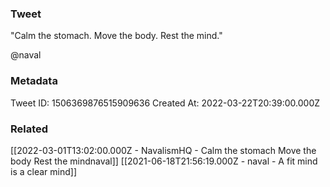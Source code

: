### Tweet
"Calm the stomach. Move the body. Rest the mind."

@naval

### Metadata
Tweet ID: 1506369876515909636
Created At: 2022-03-22T20:39:00.000Z

### Related
[[2022-03-01T13:02:00.000Z - NavalismHQ - Calm the stomach Move the body Rest the mindnaval]]
[[2021-06-18T21:56:19.000Z - naval - A fit mind is a clear mind]]


